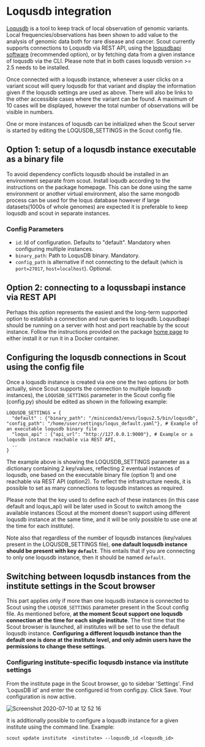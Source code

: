 # Loqusdb integration

[Loqusdb][loqus] is a tool to keep track of local observation of genomic variants. Local frequencies/observations has been shown to add value to the analysis of genomic data both for rare disease and cancer. Scout currently supports connections to Loqusdb via REST API, using the [loqusdbapi software][loqussbapi] (recommended option), or by fetching data from a given instance of loqusdb via the CLI. Please note that in both cases loqusdb version >= 2.5 needs to be installed.

Once connected with a loqusdb instance, whenever a user clicks on a variant scout will query loqusdb for that variant and display the information given if the loqusdb settings are used as above. There will also be links to the other accessible cases where the variant can be found. A maximum of 10 cases will be displayed, however the total number of observations will be visible in numbers.

One or more instances of loqusdb can be initialized when the Scout server is started by editing the LOQUSDB_SETTINGS in the Scout config file.


## Option 1: setup of a loqusdb instance executable as a binary file

To avoid dependency conflicts loqusdb should be installed in an environment separate from scout.
Install loqudb according to the instructions on the package homepage. This can be done using the same environment or another virtual environment, also the same mongodb process can be used for the loqus database however if large datasets(1000s of whole genomes) are expected it is preferable to keep loqusdb and scout in separate instances.


### Config Parameters

* `id`: Id of configuration. Defaults to "default". Mandatory when configuring multiple instances.
* `binary_path`: Path to LoqusDB binary. Mandatory.
* `config_path` is alternative if not connecting to the default (which is `port=27017`, `host=localhost`). Optional.


## Option 2: connecting to a loqussbapi instance via REST API

Perhaps this option represents the easiest and the long-term supported option to establish a connection and run queries to loqusdb.
Loqusdbapi should be running on a server with host and port reachable by the scout instance. Follow the instructions provided on the package [home page][loqussbapi] to either install it or run it in a Docker container.

## Configuring the loqusdb connections in Scout using the config file

Once a loqusdb instance is created via one one the two options (or both actually, since Scout supports the connection to multiple loqusdb instances), the `LOQUSDB_SETTINGS` parameter in the Scout config file (config.py) should be edited as shown in the following example:

```
LOQUSDB_SETTINGS = {
  "default" : {"binary_path": "/miniconda3/envs/loqus2.5/bin/loqusdb", "config_path": "/home/user/settings/loqus_default.yaml"}, # Example of an executable loqusdb binary file
  "loqus_api" : {"api_url": "http://127.0.0.1:9000"}, # Example or a loqusdb instance reachable via REST API,
  ..
}
```
The example above is showing the LOQUSDB_SETTINGS parameter as a dictionary containing 2 key/values, reflecting 2 eventual instances of loqusdb, one based on the executable binary file (option 1) and one reachable via REST API (option2). To reflect the infrastructure needs, it is possible to set as many connections to loqusdb instances as required.

Please note that the key used to define each of these instances (in this case default and loqus_api) will be later used in Scout to switch among the available instances (Scout at the moment doesn't support using different loqusdb instance at the same time, and it will be only possible to use one at the time for each institute).

Note also that regardless of the number of loqusdb instances (key/values present in the LOQUSDB_SETTINGS file), **one dafault loqusdb instance should be present with key `default`**. This entails that if you are connecting to only one loqusdb instance, then it should be named `default`.

## Switching between loqusdb instances from the institute settings in the Scout browser

This part applies only if more than one loqusdb instance is connected to Scout using the `LOQUSDB_SETTINGS` parameter present in the Scout config file. As mentioned before, **at the moment Scout support one loqusdb connection at the time for each single institute**.
The first time that the Scout browser is launched, all institutes will be set to use the default loqusdb instance. **Configuring a different loqusdb instance than the default one is done at the institute level, and only admin users have the permissions to change these settings**.

### Configuring institute-specific loqusdb instance via institute settings
From the institute page in the Scout browser, go to sidebar 'Settings'. Find 'LoqusDB id' and enter the configured id from
config.py. Click Save. Your configuration is now active.

![Screenshot 2020-07-10 at 12 52 16](https://user-images.githubusercontent.com/1150065/87147271-9ea50600-c2ac-11ea-9f66-333b37783d52.png)


It is additionally possible to configure a loqusdb instance for a given institute using the command line. Example:
```
scout update institute  <institute> --loqusdb_id <loqusdb_id>
```


[loqus]: https://github.com/moonso/loqusdb
[loqussbapi]: https://github.com/Clinical-Genomics/loqusdbapi
